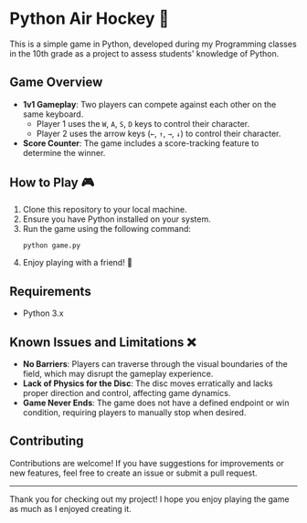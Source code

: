 # Python Air Hockey 🏒

This is a simple game in Python, developed during my Programming classes in the 10th grade as a project to assess students' knowledge of Python.

## Game Overview

- **1v1 Gameplay**: Two players can compete against each other on the same keyboard.
  - Player 1 uses the `W`, `A`, `S`, `D` keys to control their character.
  - Player 2 uses the arrow keys (`←`, `↑`, `→`, `↓`) to control their character.
- **Score Counter**: The game includes a score-tracking feature to determine the winner.

## How to Play 🎮

1. Clone this repository to your local machine.
2. Ensure you have Python installed on your system.
3. Run the game using the following command:
   ```bash
   python game.py
   ```
4. Enjoy playing with a friend! 👥

## Requirements

- Python 3.x

## Known Issues and Limitations ❌

- **No Barriers**: Players can traverse through the visual boundaries of the field, which may disrupt the gameplay experience.
- **Lack of Physics for the Disc**: The disc moves erratically and lacks proper direction and control, affecting game dynamics.
- **Game Never Ends**: The game does not have a defined endpoint or win condition, requiring players to manually stop when desired.

## Contributing

Contributions are welcome! If you have suggestions for improvements or new features, feel free to create an issue or submit a pull request.

---

Thank you for checking out my project! I hope you enjoy playing the game as much as I enjoyed creating it.

